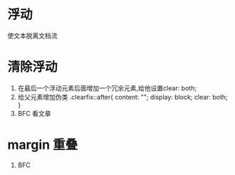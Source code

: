 # 浮动 
 使文本脱离文档流

# 清除浮动
 1. 在最后一个浮动元素后面增加一个冗余元素,给他设置clear: both;<!-- low -->
 2. 给父元素增加伪类
    .clearfix::after{
        content: "";
        display: block;
        clear: both;
    }
 3. BFC 
    看文章

# margin 重叠
1. BFC
